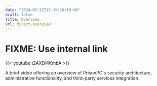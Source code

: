 ```yaml
---
date: "2024-07-22T17:19:16+10:00"
draft: false
title: Overview
url: direct-overview
---
```


# FIXME: Use internal link

{{< youtube t2AXDi4KmbA >}}

A brief video offering an overview of PrisonPC's security architecture, administrative functionality, and third-party services integration.
